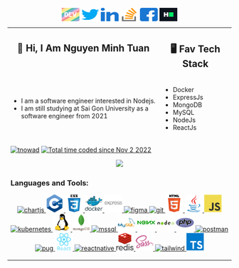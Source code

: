 <p align="center">
<a href="https://dev.to/tnowad" target="_blank"><img align="center" src="icons/devto.svg" alt="tnowad" height="30" width="40" /></a>
<a href="https://twitter.com/tnowad_t" target="_blank"><img align="center" src="icons/twitter.svg" alt="tnowad_t" height="30" width="40" /></a>
<a href="https://linkedin.com/in/minh-tuan-nguyen-900855252" target="_blank"><img align="center" src="icons/linked-in-alt.svg" alt="minh-tuan-nguyen-900855252" height="30" width="40" /></a>
<a href="https://stackoverflow.com/users/20390656" target="_blank"><img align="center" src="icons/stack-overflow.svg" alt="20390656" height="30" width="40" /></a>
<a href="https://fb.com/tnowad" target="_blank"><img align="center" src="icons/facebook.svg" alt="tnowad" height="30" width="40" /></a>
<a href="https://www.hackerrank.com/tnowad" target="_blank"><img align="center" src="icons/hackerrank.svg" alt="tnowad" height="30" width="40" /></a>
</p>

<table width="100%">

<tr>
<th valign="top" >

## 👋 Hi, I Am Nguyen Minh Tuan
</th >
<th valign="top">

## 🖥️ Fav Tech Stack
</th>
</tr>
<tr></tr>
<tr>
<td>

- I am a software engineer interested in Nodejs.
- I am still studying at Sai Gon University as a software engineer from 2021

</td>

<td>

- Docker
- ExpressJs
- MongoDB
- MySQL
- NodeJs
- ReactJs

</td>
</tr>

<tr></tr>
 <tr><td valign="top" width="50%" colspan="2">
 <p align="left" dir="auto"> <a target="_blank" rel="noopener noreferrer nofollow" href="https://camo.githubusercontent.com/4488000d5dce2b938e3bb78692e5ddc080e7bf7a5f32896bfe237c3f0ae53880/68747470733a2f2f6b6f6d617265762e636f6d2f67687076632f3f757365726e616d653d746e6f776164266c6162656c3d50726f66696c65253230766965777326636f6c6f723d306537356236267374796c653d666c6174"><img src="https://camo.githubusercontent.com/4488000d5dce2b938e3bb78692e5ddc080e7bf7a5f32896bfe237c3f0ae53880/68747470733a2f2f6b6f6d617265762e636f6d2f67687076632f3f757365726e616d653d746e6f776164266c6162656c3d50726f66696c65253230766965777326636f6c6f723d306537356236267374796c653d666c6174" alt="tnowad" data-canonical-src="https://komarev.com/ghpvc/?username=tnowad&amp;label=Profile%20views&amp;color=0e75b6&amp;style=flat" style="max-width: 100%;"></a>
 <a href="https://wakatime.com/@a0d0f5f3-ad03-40ae-a3fd-1f8434c8039b"><img src="https://wakatime.com/badge/user/a0d0f5f3-ad03-40ae-a3fd-1f8434c8039b.svg" alt="Total time coded since Nov 2 2022" /></a></p>
 <p align="center" dir="auto"> 
<img src="https://github-profile-trophy.vercel.app/?username=tnowad&theme=onestar&no-frame=true"/>
 </p>

<h3 align="left">Languages and Tools:</h3>
<p align="center"> <a href="https://www.chartjs.org" target="_blank" rel="noreferrer"> <img src="https://www.chartjs.org/media/logo-title.svg" alt="chartjs" width="40" height="40"/> </a> <a href="https://www.w3schools.com/cpp/" target="_blank" rel="noreferrer"> <img src="https://raw.githubusercontent.com/devicons/devicon/master/icons/cplusplus/cplusplus-original.svg" alt="cplusplus" width="40" height="40"/> </a> <a href="https://www.w3schools.com/css/" target="_blank" rel="noreferrer"> <img src="https://raw.githubusercontent.com/devicons/devicon/master/icons/css3/css3-original-wordmark.svg" alt="css3" width="40" height="40"/> </a> <a href="https://www.docker.com/" target="_blank" rel="noreferrer"> <img src="https://raw.githubusercontent.com/devicons/devicon/master/icons/docker/docker-original-wordmark.svg" alt="docker" width="40" height="40"/> </a> <a href="https://expressjs.com" target="_blank" rel="noreferrer"> <img src="https://raw.githubusercontent.com/devicons/devicon/master/icons/express/express-original-wordmark.svg" alt="express" width="40" height="40"/> </a> <a href="https://www.figma.com/" target="_blank" rel="noreferrer"> <img src="https://www.vectorlogo.zone/logos/figma/figma-icon.svg" alt="figma" width="40" height="40"/> </a> <a href="https://git-scm.com/" target="_blank" rel="noreferrer"> <img src="https://www.vectorlogo.zone/logos/git-scm/git-scm-icon.svg" alt="git" width="40" height="40"/> </a> <a href="https://www.w3.org/html/" target="_blank" rel="noreferrer"> <img src="https://raw.githubusercontent.com/devicons/devicon/master/icons/html5/html5-original-wordmark.svg" alt="html5" width="40" height="40"/> </a> <a href="https://www.java.com" target="_blank" rel="noreferrer"> <img src="https://raw.githubusercontent.com/devicons/devicon/master/icons/java/java-original.svg" alt="java" width="40" height="40"/> </a> <a href="https://developer.mozilla.org/en-US/docs/Web/JavaScript" target="_blank" rel="noreferrer"> <img src="https://raw.githubusercontent.com/devicons/devicon/master/icons/javascript/javascript-original.svg" alt="javascript" width="40" height="40"/> </a> <a href="https://kubernetes.io" target="_blank" rel="noreferrer"> <img src="https://www.vectorlogo.zone/logos/kubernetes/kubernetes-icon.svg" alt="kubernetes" width="40" height="40"/> </a> <a href="https://www.linux.org/" target="_blank" rel="noreferrer"> <img src="https://raw.githubusercontent.com/devicons/devicon/master/icons/linux/linux-original.svg" alt="linux" width="40" height="40"/> </a> <a href="https://www.mongodb.com/" target="_blank" rel="noreferrer"> <img src="https://raw.githubusercontent.com/devicons/devicon/master/icons/mongodb/mongodb-original-wordmark.svg" alt="mongodb" width="40" height="40"/> </a> <a href="https://www.microsoft.com/en-us/sql-server" target="_blank" rel="noreferrer"> <img src="https://www.svgrepo.com/show/303229/microsoft-sql-server-logo.svg" alt="mssql" width="40" height="40"/> </a> <a href="https://www.mysql.com/" target="_blank" rel="noreferrer"> <img src="https://raw.githubusercontent.com/devicons/devicon/master/icons/mysql/mysql-original-wordmark.svg" alt="mysql" width="40" height="40"/> </a> <a href="https://www.nginx.com" target="_blank" rel="noreferrer"> <img src="https://raw.githubusercontent.com/devicons/devicon/master/icons/nginx/nginx-original.svg" alt="nginx" width="40" height="40"/> </a> <a href="https://nodejs.org" target="_blank" rel="noreferrer"> <img src="https://raw.githubusercontent.com/devicons/devicon/master/icons/nodejs/nodejs-original-wordmark.svg" alt="nodejs" width="40" height="40"/> </a> <a href="https://www.php.net" target="_blank" rel="noreferrer"> <img src="https://raw.githubusercontent.com/devicons/devicon/master/icons/php/php-original.svg" alt="php" width="40" height="40"/> </a> <a href="https://postman.com" target="_blank" rel="noreferrer"> <img src="https://www.vectorlogo.zone/logos/getpostman/getpostman-icon.svg" alt="postman" width="40" height="40"/> </a> <a href="https://pugjs.org" target="_blank" rel="noreferrer"> <img src="https://cdn.worldvectorlogo.com/logos/pug.svg" alt="pug" width="40" height="40"/> </a> <a href="https://reactjs.org/" target="_blank" rel="noreferrer"> <img src="https://raw.githubusercontent.com/devicons/devicon/master/icons/react/react-original-wordmark.svg" alt="react" width="40" height="40"/> </a> <a href="https://reactnative.dev/" target="_blank" rel="noreferrer"> <img src="https://reactnative.dev/img/header_logo.svg" alt="reactnative" width="40" height="40"/> </a> <a href="https://redis.io" target="_blank" rel="noreferrer"> <img src="https://raw.githubusercontent.com/devicons/devicon/master/icons/redis/redis-original-wordmark.svg" alt="redis" width="40" height="40"/> </a> <a href="https://sass-lang.com" target="_blank" rel="noreferrer"> <img src="https://raw.githubusercontent.com/devicons/devicon/master/icons/sass/sass-original.svg" alt="sass" width="40" height="40"/> </a> <a href="https://tailwindcss.com/" target="_blank" rel="noreferrer"> <img src="https://www.vectorlogo.zone/logos/tailwindcss/tailwindcss-icon.svg" alt="tailwind" width="40" height="40"/> </a> <a href="https://www.typescriptlang.org/" target="_blank" rel="noreferrer"> <img src="https://raw.githubusercontent.com/devicons/devicon/master/icons/typescript/typescript-original.svg" alt="typescript" width="40" height="40"/> </a> </p>
